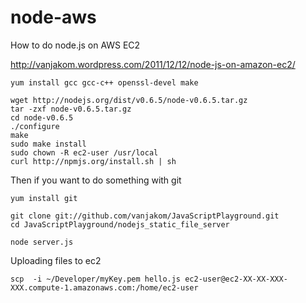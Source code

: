 node-aws
========

How to do node.js on AWS EC2

http://vanjakom.wordpress.com/2011/12/12/node-js-on-amazon-ec2/

    yum install gcc gcc-c++ openssl-devel make

    wget http://nodejs.org/dist/v0.6.5/node-v0.6.5.tar.gz
    tar -zxf node-v0.6.5.tar.gz
    cd node-v0.6.5
    ./configure
    make
    sudo make install
    sudo chown -R ec2-user /usr/local
    curl http://npmjs.org/install.sh | sh

Then if you want to do something with git

    yum install git

    git clone git://github.com/vanjakom/JavaScriptPlayground.git
    cd JavaScriptPlayground/nodejs_static_file_server

    node server.js

Uploading files to ec2

    scp  -i ~/Developer/myKey.pem hello.js ec2-user@ec2-XX-XX-XXX-XXX.compute-1.amazonaws.com:/home/ec2-user 
